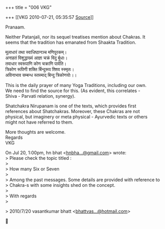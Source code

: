 +++
title = "006 VKG"

+++
[[VKG	2010-07-21, 05:35:57 [Source](https://groups.google.com/g/bvparishat/c/p7wFl1730O0)]]



Pranaam.

Neither Patanjali, nor its sequel treatises mention about Chakras. It  
seems that the tradition has emanated from Shaakta Tradition.

मूलाधारं तथा स्वाधिष्ठानञ्च मणिपूरकम्।  
अनाहतं विशुद्धाख्यं आज्ञा चक्रं विदु र्बुधाः।  
तवाधार स्वरूपाणि कोण चक्राणि पार्वति।  
त्रिकोण रूपिणी शक्ति र्बिन्दुरूप श्शिव स्स्मृतः।  
अविनाभाव सम्बन्ध स्तस्माद् बिन्दु त्रिकोणयोः।।

This is the daily prayer of many Yoga Traditions, including our own.  
We need to find the source for this. (As evident, this correlates -  
Shiva - Parvati relation, synergy).

Shatchakra Nirupanam is one of the texts, which provides first  
references about Shatchakras. Moreover, these Chakras are not  
physical, but imaginery or meta physical - Ayurvedic texts or others  
might not have referred to them.

More thoughts are welcome.  
Regards  
VKG

On Jul 20, 1:00pm, hn bhat \<[hnbha...@gmail.com]()\> wrote:  
\> Please check the topic titled :  
\>  
\> How many Six or Seven  
\>  
\> Among the past messages. Some details are provided with reference to  
\> Chakra-s with some insights shed on the concept.  
\>  
\> With regards  
\>  

\> 2010/7/20 vasantkumar bhatt \<[bhattvas...@hotmail.com]()\>




